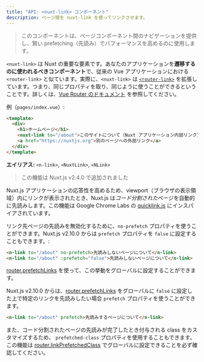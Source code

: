 ```yaml
---
title: "API: <nuxt-link> コンポーネント"
description: ページ間を nuxt-link を使ってリンクさせます。
---
```


> このコンポーネントは、ページコンポーネント間のナビゲーションを提供し、賢い prefetching（先読み）でパフォーマンスを高めるのに使用します。

`<nuxt-link>` は Nuxt の重要な要素です。あなたのアプリケーションを**遷移するのに使われるべきコンポーネント**で、従来の Vue アプリケーションにおける `<router-link>` と似ています。実際に、`<nuxt-link>` は [`<router-link>`](https://router.vuejs.org/api/#router-link) を拡張しています。つまり、同じプロパティを取り、同じように使うことができるということです。詳しくは、[Vue Router のドキュメント](https://router.vuejs.org/api/#router-link) を参照してください。

例（`pages/index.vue`）:

```html
<template>
  <div>
    <h1>ホームページ</h1>
    <nuxt-link to="/about">このサイトについて（Nuxt アプリケーション内部リンク）</nuxt-link>
    <a href="https://nuxtjs.org">別のページへの外部リンク</a>
  </div>
</template>
```

**エイリアス:** `<n-link>`, `<NuxtLink>`, `<NLink>`

> この機能は Nuxt.js v2.4.0 で追加されました

Nuxt.js アプリケーションの応答性を高めるため、viewport（ブラウザの表示領域）内にリンクが表示されたとき、Nuxt.js は*コード分割された*ページを自動的に先読みします。この機能は Google Chrome Labs の [quicklink.js](https://github.com/GoogleChromeLabs/quicklink) にインスパイアされています。

リンク先ページの先読みを無効化するために、`no-prefetch` プロパティを使うことができます。Nuxt.js v2.10.0 からは `prefetch` プロパティを `false` に設定することもできます。:

```html
<n-link to="/about" no-prefetch>先読みしないページについて</n-link>
<n-link to="/about" :prefetch="false">先読みしないページについて</n-link>
```

[router.prefetchLinks](/api/configuration-router#prefetchlinks) を使って、この挙動をグローバルに設定することができます。

Nuxt.js v2.10.0 からは、[router.prefetchLinks](/api/configuration-router#prefetchlinks) をグローバルに `false` に設定した上で特定のリンクを先読みしたい場合 `prefetch` プロパティを使うことができます。

```html
<n-link to="/about" prefetch>先読みするページについて</n-link>
```

また、コード分割されたページの先読みが完了したとき付与される class をカスタマイズするため、 `prefetched-class` プロパティを使用することもできます。この機能は [router.linkPrefetchedClass](/api/configuration-router#linkprefetchedclass) でグローバルに設定できることを必ず確認してください。
